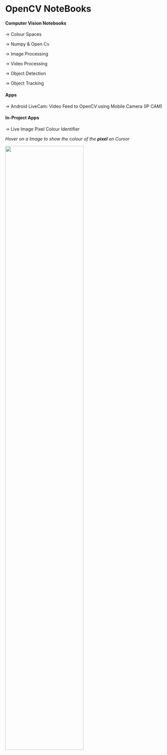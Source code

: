 # OpenCV NoteBooks

#### Computer Vision Notebooks

-> Colour Spaces

-> Numpy & Open Cv

-> Image Processing

-> Video Processing

-> Object Detection

-> Object Tracking

#### Apps

-> Android LiveCam: Video Feed to OpenCV using Mobile Camera (IP CAM)



#### In-Project Apps

-> Live Image Pixel Colour Identifier


   *Hover on a Image to show the colour of the **pixel** on Cursor*
   
   <img src = "gifs/Live Working.gif" height = "70%" width = "70%">

